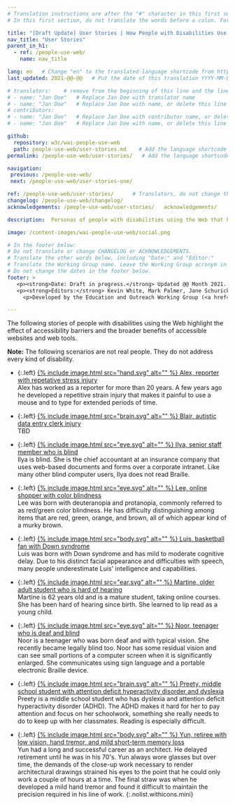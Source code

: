 ```yaml
---
# Translation instructions are after the "#" character in this first section. They are comments that do not show up in the web page. You do not need to translate the instructions after #.
# In this first section, do not translate the words before a colon. For example, do not translate "title:". Do translate the text after "title:".

title: "[Draft Update] User Stories | How People with Disabilities Use the Web"
nav_title: "User Stories"
parent_in_h1:
  - ref: /people-use-web/
    name: nav_title

lang: en   # Change "en" to the translated-language shortcode from https://www.iana.org/assignments/language-subtag-registry/language-subtag-registry
last_updated: 2021-@@-@@   # Put the date of this translation YYYY-MM-DD (with month in the middle)

# translators:    # remove from the beginning of this line and the lines below: "# " (the hash sign and the space)
# - name: "Jan Doe"   # Replace Jan Doe with translator name
# - name: "Jan Doe"   # Replace Jan Doe with name, or delete this line if not multiple translators
# contributors:
# - name: "Jan Doe"   # Replace Jan Doe with contributor name, or delete this line if none
# - name: "Jan Doe"   # Replace Jan Doe with name, or delete this line if not multiple contributors

github:
  repository: w3c/wai-people-use-web
  path: people-use-web/user-stories.md    # Add the language shortcode to the middle of the filename, for example: people-use-web/user-stories.fr.md
permalink: /people-use-web/user-stories/   # Add the language shortcode to the end, with no slash at end, for example: /people-use-web/user-stories/fr

navigation:
 previous: /people-use-web/
 next: /people-use-web/user-stories-one/

ref: /people-use-web/user-stories/      # Translators, do not change this
changelog: /people-use-web/changelog/
acknowledgements: /people-use-web/user-stories/   acknowledgements/

description:  Personas of people with disabilities using the Web that highlight the effect of accessibility barriers and the broader benefits of accessible websites and web tools. @@edit->"digital technologies"

image: /content-images/wai-people-use-web/social.png

# In the footer below:
# Do not translate or change CHANGELOG or ACKNOWLEDGEMENTS.
# Translate the other words below, including "Date:" and "Editor:"
# Translate the Working Group name. Leave the Working Group acronym in English.
# Do not change the dates in the footer below.
footer: >
   <p><strong>Date: Draft in progress.</strong> Updated @@ Month 2021. First published Month 20@@. CHANGELOG.</p>
   <p><strong>Editors:</strong> Kevin White, Mark Palmer, Jane Schurick, and <a href="https://www.w3.org/People/shadi/">Shadi Abou_Zahra</a>.  <strong>Contributors:</strong> @@name, @@name, and <a href="https://www.w3.org/groups/wg/eowg/participants">participants of EOWG</a>. ACKNOWLEDGEMENTS lists past editors and additional contributors.</p>
     <p>Developed by the Education and Outreach Working Group (<a href="http://www.w3.org/WAI/EO/">EOWG</a>). Previously developed with the <a href="https://www.w3.org/WAI/EO/2008/wai-age-tf">WAI-AGE Task Force</a>, with support of the <a href="https://www.w3.org/WAI/WAI-AGE/">WAI-AGE Project</a>.</p>

---
```



The following stories of people with disabilities using the Web highlight the effect of accessibility barriers and the broader benefits of accessible websites and web tools.

**Note:** The following scenarios are not real people. They do not address every kind of disability.

* {:.left} [{% include image.html src="hand.svg" alt="" %} Alex, reporter with repetative stress injury](/people-use-web/user-stories-one)<br> Alex has worked as a reporter for more than 20 years. A few years ago he developed a repetitive strain injury that makes it painful to use a mouse and to type for extended periods of time.

* {:.left} [{% include image.html src="brain.svg" alt="" %} Blair, autistic data entry clerk injury](/people-use-web/user-stories-two)<br> TBD

* {:.left} [{% include image.html src="eye.svg" alt="" %} Ilya, senior staff member who is blind](/people-use-web/user-stories-three)<br> Ilya is blind. She is the chief accountant at an insurance company that uses web-based documents and forms over a corporate intranet. Like many other blind computer users, Ilya does not read Braille.

* {:.left} [{% include image.html src="eye.svg" alt="" %} Lee, online shopper with color blindness](/people-use-web/user-stories-four)<br> Lee was born with deuteranopia and protanopia, commonly referred to as red/green color blindness. He has difficulty distinguishing among items that are red, green, orange, and brown, all of which appear kind of a murky brown.

* {:.left} [{% include image.html src="body.svg" alt="" %} Luis, basketball fan with Down syndrome](/people-use-web/user-stories-five)<br> Luis was born with Down syndrome and has mild to moderate cognitive delay. Due to his distinct facial appearance and difficulties with speech, many people underestimate Luis' intelligence and capabilities.

* {:.left} [{% include image.html src="ear.svg" alt="" %} Martine, older adult student who is hard of hearing](/people-use-web/user-stories-six)<br> Martine is 62 years old and is a mature student, taking online courses. She has been hard of hearing since birth. She learned to lip read as a young child.

* {:.left} [{% include image.html src="eye.svg" alt="" %} Noor, teenager who is deaf and blind](/people-use-web/user-stories-seven)<br> Noor is a teenager who was born deaf and with typical vision. She recently became legally blind too. Noor has some residual vision and can see small portions of a computer screen when it is significantly enlarged. She communicates using sign language and a portable electronic Braille device.

* {:.left} [{% include image.html src="brain.svg" alt="" %} Preety, middle school student with attention deficit hyperactivity disorder and dyslexia](/people-use-web/user-stories-eight)<br> Preety is a middle school student who has dyslexia and attention deficit hyperactivity disorder (ADHD). The ADHD makes it hard for her to pay attention and focus on her schoolwork, something she really needs to do to keep up with her classmates. Reading is especially difficult.

* {:.left} [{% include image.html src="body.svg" alt="" %} Yun, retiree with low vision, hand tremor, and mild short-term memory loss](/people-use-web/user-stories-nine)<br> Yun had a long and successful career as an architect. He delayed retirement until he was in his 70's. Yun always wore glasses but over time, the demands of the close-up work necessary to render architectural drawings strained his eyes to the point that he could only work a couple of hours at a time. The final straw was when he developed a mild hand tremor and found it difficult to maintain the precision required in his line of work.
{:.nolist.withicons.mini}

